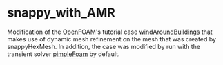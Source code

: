# snappy_with_AMR
Modification of the [OpenFOAM](https://openfoam.org/)'s tutorial case [windAroundBuildings](https://github.com/OpenFOAM/OpenFOAM-6/tree/master/tutorials/incompressible/simpleFoam/windAroundBuildings) that makes use of dynamic mesh refinement on the mesh that was created by snappyHexMesh. In addition, the case was modified by run with the transient solver [pimpleFoam](https://github.com/OpenFOAM/OpenFOAM-6/blob/master/applications/solvers/incompressible/pimpleFoam/pimpleFoam.C) by default.
